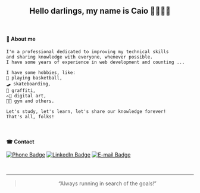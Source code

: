 <h2 align="center">Hello darlings, my name is Caio 🤜🏿🤛🏻</h2>

<br>

#### 📖 About me
```
I'm a professional dedicated to improving my technical skills
and sharing knowledge with everyone, whenever possible.
I have some years of experience in web development and counting ...

I have some hobbies, like:
🏀 playing basketball,
🛹 skateboarding,
🎨 graffiti,
✍🏿 digital art,
🏋🏿 gym and others.

Let's study, let's learn, let's share our knowledge forever!
That's all, folks!
```

<br>


#### ☎ Contact
[![Phone Badge](https://img.shields.io/badge/Phone-(11)943902438-yellow?logo=whatsapp&logoColor=brightgreen&link=tel:5511943902438)](tel:5511943902438)
[![LinkedIn Badge](https://img.shields.io/badge/Linkedin-Caio%20Henrique-yellow?logo=linkedin&logoColor=blue&link=https://www.linkedin.com/in/caio-henrique-024627171/)](https://www.linkedin.com/in/caio-henrique-024627171/)
[![E-mail Badge](https://img.shields.io/badge/Email-caiohenrique.developer@gmail.com-yellow?logo=gmail&logoColor=red&link=mailto:caiohenrique.developer@gmail.com)](mailto:caiohenrique.developer@gmail.com)
<!-- <a href="tel:5511943902438"><img alt="Phone Number" title="Phone Number" src="https://github.com/caiohenrique-developer/caiohenrique-developer/blob/master/assets/phone.png" display="block" width="187px" height="auto" /></a>
<a href="https://www.linkedin.com/in/caio-henrique-024627171/" target="_blank"><img alt="LinkedIn" title="LinkedIn" src="https://github.com/caiohenrique-developer/caiohenrique-developer/blob/master/assets/linkedin.png" display="block" width="190px" height="auto" /></a>
<a href="mailto:caiohenrique.developer@gmail.com"><img alt="E-mail: caiohenrique.developer@gmail.com" title="E-mail" src="https://img.shields.io/badge/Email-caiohenrique.developer@gmail.com-yellow?logo=gmail&logoColor=red&link=mailto:caiohenrique.developer@gmail.com" display="block" width="320px" height="auto" /></a> -->

<br>

---
<blockquote align="center">“Always running in search of the goals!”</blockquote>